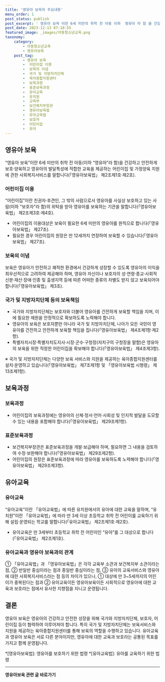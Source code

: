 ```yaml
---
title: '영유아 보육의 주요내용'
menu_order: 1
post_status: publish
post_excerpt: ' 영유아 보육 이란 6세 미만의 취학 전 아동 이하  영유아 라 함 을 건강하고 안전하게 보호 양육하고 영유아의 발달특성에 적합한 교육을 제공하는 어린이집 및 가정양육 지원에 관한 사회복지서비스를 말합니다  영유아보육법  제2조제1호 제2호 .'
post_date: 2023-12-13 07:18:55
featured_image: _images/아동청소년교육.png
taxonomy:
    category:
        - 아동청소년교육
        - 영유아보육
    post_tag:
        - 영유아 보육
        -  어린이집 이용
        -  보육의 이념
        -  국가 및 지방자치단체
        -  육아종합지원센터
        -  보육과정
        -  표준보육과정
        -  유아교육
        -  유치원
        -  교육부
        -  보건복지부장관
        -  영유아보육법
        -  유아교육법
        -  보호자
        -  어린이집
        -  유아
---
```



## 영유아 보육

“영유아 보육”이란 6세 미만의 취학 전 아동(이하 “영유아”라 함)을 건강하고 안전하게 보호·양육하고 영유아의 발달특성에 적합한 교육을 제공하는 어린이집 및 가정양육 지원에 관한 사회복지서비스를 말합니다(「영유아보육법」 제2조제1호·제2호).

### 어린이집 이용

“어린이집”이란 친권자·후견인, 그 밖의 사람으로서 영유아를 사실상 보호하고 있는 사람(이하 "보호자"라 함)의 위탁을 받아 영유아를 보육하는 기관을 말합니다(「영유아보육법」 제2조제3호·제4호).

- 어린이집의 이용대상은 보육이 필요한 6세 미만의 영유아를 원칙으로 합니다(「영유아보육법」 제27조).
- 필요한 경우 어린이집의 원장은 만 12세까지 연장하여 보육할 수 있습니다(「영유아보육법」 제27조).

### 보육의 이념

보육은 영유아가 안전하고 쾌적한 환경에서 건강하게 성장할 수 있도록 영유아의 이익을 최우선적으로 고려하여 제공해야 하며, 영유아 자신이나 보호자의 성·연령·종교·사회적 신분·재산·장애·인종 및 출생지역 등에 따른 어떠한 종류의 차별도 받지 않고 보육되어야 합니다(「영유아보육법」 제3조).

### 국가 및 지방자치단체 등의 보육책임

- 국가와 지방자치단체는 보호자와 더불어 영유아를 건전하게 보육할 책임을 지며, 이에 필요한 재원을 안정적으로 확보하도록 노력해야 합니다.
- 영유아의 보육은 보호자뿐만 아니라 국가 및 지방자치단체, 나아가 모든 국민이 영유아를 건전하고 안전하게 보육할 책임을 집니다(「영유아보육법」 제4조제1항·제2항).
- 특별자치시장·특별자치도지사·시장·군수·구청장(자치구의 구청장을 말함)은 영유아의 보육을 위한 적정한 어린이집을 확보해야 합니다(「영유아보육법」 제4조제3항).

※ 국가 및 지방자치단체는 다양한 보육 서비스와 지원을 제공하는 육아종합지원센터를 설치·운영하고 있습니다(「영유아보육법」 제7조제1항 및 「영유아보육법 시행령」 제13조제1항).

## 보육과정

### 보육과정

- 어린이집의 보육과정에는 영유아의 신체·정서·언어·사회성 및 인지적 발달을 도모할 수 있는 내용을 포함해야 합니다(「영유아보육법」 제29조제1항).

### 표준보육과정

- 보건복지부장관은 표준보육과정을 개발·보급해야 하며, 필요하면 그 내용을 검토하여 수정·보완해야 합니다(「영유아보육법」 제29조제2항).
- 어린이집의 원장은 표준보육과정에 따라 영유아를 보육하도록 노력해야 합니다(「영유아보육법」 제29조제3항).

## 유아교육

### 유아교육

“유아교육”이란 「유아교육법」에 따른 유치원에서의 유아에 대한 교육을 말하며, “유치원”이란 「유아교육법」에 따라 만 3세 이상 초등학교 취학 전 어린이를 교육하기 위해 설립·운영되는 학교를 말합니다(「유아교육법」 제2조제1호·제2호).

- 유아교육은 만 3세부터 초등학교 취학 전 어린이인 “유아”를 그 대상으로 합니다(「유아교육법」 제2조제1호).

### 유아교육과 영유아 보육과의 관계

① 「유아교육법」과 「영유아보육법」은 각각 교육부 소관과 보건복지부 소관이라는 점, ② 반일반 중심이라는 점과 종일반 중심이라는 점, ③ 유아의 교육서비스와 영유아에 대한 사회복지서비스라는 점 등의 차이가 있으나, ① 대상에 만 3~5세까지의 어린이가 중복된다는 점과 ② 유아교육이든 영유아보육이든 사회적으로 영유아에 대한 교육과 보호라는 점에서 유사한 지향점을 지니고 운영됩니다.

## 결론

영유아 보육은 영유아의 건강하고 안전한 성장을 위해 국가와 지방자치단체, 보호자, 어린이집 등이 협력하여 이루어져야 합니다. 특히 국가 및 지방자치단체는 보육서비스와 지원을 제공하는 육아종합지원센터를 통해 보육의 역할을 수행하고 있습니다. 유아교육과 영유아 보육은 서로 다른 분야이지만, 영유아에 대한 교육과 보호라는 공통된 목표를 가지고 함께 운영됩니다.

*[영유아보육법]: 영유아를 보호하기 위한 법령
*[유아교육법]: 유아를 교육하기 위한 법령
<!-- wp:separator -->
<hr class="wp-block-separator has-alpha-channel-opacity"/>
<!-- /wp:separator -->

<!-- wp:group {"backgroundColor":"base","layout":{"type":"constrained"}} -->
<div class="wp-block-group has-base-background-color has-background"><!-- wp:paragraph {"align":"center","fontSize":"medium"} -->
<p class="has-text-align-center has-large-font-size"><strong>영유아보육 관련 글 바로가기</strong></p>
<!-- /wp:paragraph -->


<!-- wp:latest-posts
{"categories":[{"id":30841,"count":19,"description":"","link":"https://uknowlaw.com/category/%ec%98%81%ec%9c%a0%ec%95%84%eb%b3%b4%ec%9c%a1/","name":"영유아보육","slug":"영유아보육","taxonomy":"category","parent":0,"meta":[],"_links":{"self":[{"href":"https://uknowlaw.com/wp-json/wp/v2/categories/30841"}],"collection":[{"href":"https://uknowlaw.com/wp-json/wp/v2/categories"}],"about":[{"href":"https://uknowlaw.com/wp-json/wp/v2/taxonomies/category"}],"wp:post_type":[{"href":"https://uknowlaw.com/wp-json/wp/v2/posts?categories=30841"}],"curies":[{"name":"wp","href":"https://api.w.org/{rel}","templated":true}]}}],"postsToShow":100,"excerptLength":28,"postLayout":"grid","columns":2,"featuredImageAlign":"left","featuredImageSizeSlug":"large","fontSize":"small"} /--></div>
<!-- /wp:group -->